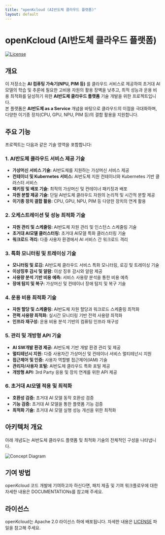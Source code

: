 ```yaml
---
title: "openKcloud (AI반도체 클라우드 플랫폼)"
layout: default
---
```


# openKcloud (AI반도체 클라우드 플랫폼)

[![License](https://img.shields.io/badge/License-Apache%202.0-blue.svg)](https://opensource.org/licenses/Apache-2.0)

## 개요

이 저장소는 **AI 컴퓨팅 가속기(NPU, PIM 등)** 를 클라우드 서비스로 제공하여 초거대 AI 모델의 학습 및 추론에 필요한 고비용 자원의 활용 장벽을 낮추고, 최적 성능과 운용 비용 최적화를 달성하기 위한 **AI반도체 클라우드 플랫폼** 기술 개발을 위한 프로젝트입니다.  
본 플랫폼은 **AI반도체 as a Service** 개념을 바탕으로 클라우드의 이점을 극대화하며, 다양한 이기종 장치(CPU, GPU, NPU, PIM 등)의 결합 활용을 지원합니다.

## 주요 기능

프로젝트는 다음과 같은 기술 영역을 포함합니다:

### 1. AI반도체 클라우드 서비스 제공 기술
- **가상머신 서비스 기술:** AI반도체를 지원하는 가상머신 서비스 제공
- **컨테이너 및 Kubernetes 서비스:** AI반도체 지원 컨테이너와 Kubernetes 기반 클러스터 서비스
- **패키징 및 배포 기술:** 최적의 가상머신 및 컨테이너 패키징과 배포
- **자원 분할 제공 기술:** 단일 AI반도체 클라우드 자원의 논리적 및 시간적 분할 제공
- **이기종 장치 결합 활용:** CPU, GPU, NPU, PIM 등 다양한 장치의 연계 활용

### 2. 오케스트레이션 및 성능 최적화 기술
- **자원 관리 및 스케줄링:** AI반도체 자원 관리 및 인스턴스 스케줄링 기술
- **초거대 AI모델 클러스터링:** 초거대 AI모델 특화 클러스터링 기술
- **워크로드 격리:** 다중 사용자 환경에서 AI 서비스 간 워크로드 격리

### 3. 특화 모니터링 및 트레이싱 기술
- **모니터링 및 로깅:** AI반도체 클라우드 서비스 특화 모니터링, 로깅 및 트레이싱 기술
- **이상징후 감시 및 알람:** 이상 징후 감시와 알람 제공
- **사용량 분석 기반 비용 예측:** 서비스 사용량 분석을 통한 비용 예측
- **장애 탐지 및 복구:** 가상머신 및 컨테이너 장애 탐지 및 복구 기술

### 4. 운용 비용 최적화 기술
- **자원 할당 및 스케줄링:** AI반도체 자원 할당과 워크로드 스케줄링 최적화
- **전력 사용량 최적화:** 실시간 모니터링 기반 전력 사용량 최적화
- **인프라 재구성:** 운용 비용 분석 기반의 컴퓨팅 인프라 재구성

### 5. 관리 및 개방형 API 기술
- **AI SW개발 환경 제공:** AI반도체 기반 개발 환경 관리 및 제공
- **멀티테넌시 지원:** 다중 사용자간 가상머신 및 컨테이너 서비스 멀티테넌시 지원
- **접근제어 및 인증:** 사용자 역할별 접근제어(IAM) 기술
- **관리자/사용자 포털:** AI반도체 클라우드 특화 포털 제공
- **개방형 API:** 3rd Party 응용 및 장치 연계를 위한 API 제공

### 6. 초거대 AI모델 적용 및 최적화
- **호환성 검증:** 초거대 AI 모델 동작 호환성 검증
- **기능 검증:** 초거대 AI 모델을 통한 플랫폼 기능 검증
- **최적화 기술:** 초거대 AI 모델 실행 성능 개선을 위한 최적화


## 아키텍처 개요

아래 개념도는 AI반도체 클라우드 플랫폼 및 최적화 기술의 전체적인 구성을 나타냅니다.

![Concept Diagram](https://github.com/user-attachments/assets/76991c15-2646-46b6-9fe7-862daa88897e)

## 기여 방법
openKcloud 코드 개발에 기여하고자 하신다면, 패치 제출 및 기여 워크플로우에 대한 자세한 내용은 DOCUMENTATIONs를 참고해 주세요.

## 라이선스
openKcloud는 Apache 2.0 라이선스 하에 배포됩니다. 자세한 내용은 [LICENSE](./LICENSE) 파일을 참고해 주세요.
